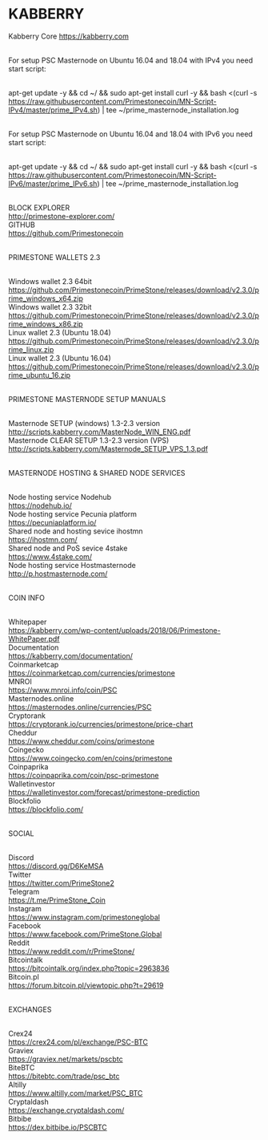 # KABBERRY
Kabberry Core
https://kabberry.com



<br>For setup PSC Masternode on Ubuntu 16.04 and 18.04 with IPv4 you need start script:

<br>apt-get update -y && cd ~/ && sudo apt-get install curl -y && bash <(curl -s https://raw.githubusercontent.com/Primestonecoin/MN-Script-IPv4/master/prime_IPv4.sh) | tee ~/prime_masternode_installation.log

<br>For setup PSC Masternode on Ubuntu 16.04 and 18.04 with IPv6 you need start script:

<br>apt-get update -y && cd ~/ && sudo apt-get install curl -y && bash <(curl -s https://raw.githubusercontent.com/Primestonecoin/MN-Script-IPv6/master/prime_IPv6.sh) | tee ~/prime_masternode_installation.log


<br>BLOCK EXPLORER
<br>http://primestone-explorer.com/
<br>GITHUB
<br>https://github.com/Primestonecoin

<br>PRIMESTONE WALLETS 2.3

<br> Windows wallet 2.3 64bit
<br> https://github.com/Primestonecoin/PrimeStone/releases/download/v2.3.0/prime_windows_x64.zip
<br> Windows wallet 2.3 32bit
<br> https://github.com/Primestonecoin/PrimeStone/releases/download/v2.3.0/prime_windows_x86.zip
<br> Linux wallet 2.3 (Ubuntu 18.04)
<br> https://github.com/Primestonecoin/PrimeStone/releases/download/v2.3.0/prime_linux.zip
<br> Linux wallet 2.3 (Ubuntu 16.04)
<br> https://github.com/Primestonecoin/PrimeStone/releases/download/v2.3.0/prime_ubuntu_16.zip

<br>PRIMESTONE MASTERNODE SETUP MANUALS

<br>Masternode SETUP (windows) 1.3-2.3 version
<br>http://scripts.kabberry.com/MasterNode_WIN_ENG.pdf
<br>Masternode CLEAR SETUP 1.3-2.3 version (VPS)
<br>http://scripts.kabberry.com/Masternode_SETUP_VPS_1.3.pdf

<br>MASTERNODE HOSTING & SHARED NODE SERVICES

<br>Node hosting service Nodehub
<br>https://nodehub.io/
<br>Node hosting service Pecunia platform
<br>https://pecuniaplatform.io/
<br>Shared node and hosting sevice ihostmn
<br>https://ihostmn.com/
<br>Shared node and PoS sevice 4stake
<br>https://www.4stake.com/
<br>Node hosting service Hostmasternode
<br>http://p.hostmasternode.com/

<br>COIN INFO

<br>Whitepaper
<br>https://kabberry.com/wp-content/uploads/2018/06/Primestone-WhitePaper.pdf
<br>Documentation
<br>https://kabberry.com/documentation/
<br>Coinmarketcap
<br>https://coinmarketcap.com/currencies/primestone
<br>MNROI
<br>https://www.mnroi.info/coin/PSC
<br>Masternodes.online
<br>https://masternodes.online/currencies/PSC
<br>Cryptorank
<br>https://cryptorank.io/currencies/primestone/price-chart
<br>Cheddur
<br>https://www.cheddur.com/coins/primestone
<br>Coingecko
<br>https://www.coingecko.com/en/coins/primestone
<br>Coinpaprika
<br>https://coinpaprika.com/coin/psc-primestone
<br>Walletinvestor
<br>https://walletinvestor.com/forecast/primestone-prediction
<br>Blockfolio
<br>https://blockfolio.com/

<br>SOCIAL

<br>Discord
<br>https://discord.gg/D6KeMSA
<br>Twitter
<br>https://twitter.com/PrimeStone2
<br>Telegram
<br>https://t.me/PrimeStone_Coin
<br>Instagram
<br>https://www.instagram.com/primestoneglobal
<br>Facebook
<br>https://www.facebook.com/PrimeStone.Global
<br>Reddit
<br>https://www.reddit.com/r/PrimeStone/
<br>Bitcointalk
<br>https://bitcointalk.org/index.php?topic=2963836
<br>Bitcoin.pl
<br>https://forum.bitcoin.pl/viewtopic.php?t=29619

<br>EXCHANGES

<br>Crex24
<br>https://crex24.com/pl/exchange/PSC-BTC
<br>Graviex
<br>https://graviex.net/markets/pscbtc
<br>BiteBTC
<br>https://bitebtc.com/trade/psc_btc
<br>Altilly
<br>https://www.altilly.com/market/PSC_BTC
<br>Cryptaldash
<br>https://exchange.cryptaldash.com/
<br>Bitbibe
<br>https://dex.bitbibe.io/PSCBTC

